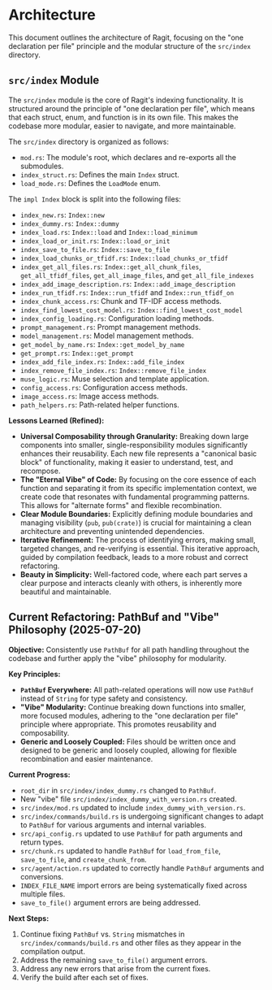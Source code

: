 # Architecture

This document outlines the architecture of Ragit, focusing on the "one declaration per file" principle and the modular structure of the `src/index` directory.

## `src/index` Module

The `src/index` module is the core of Ragit's indexing functionality. It is structured around the principle of "one declaration per file", which means that each struct, enum, and function is in its own file. This makes the codebase more modular, easier to navigate, and more maintainable.

The `src/index` directory is organized as follows:

*   `mod.rs`: The module's root, which declares and re-exports all the submodules.
*   `index_struct.rs`: Defines the main `Index` struct.
*   `load_mode.rs`: Defines the `LoadMode` enum.

The `impl Index` block is split into the following files:
*   `index_new.rs`: `Index::new`
*   `index_dummy.rs`: `Index::dummy`
*   `index_load.rs`: `Index::load` and `Index::load_minimum`
*   `index_load_or_init.rs`: `Index::load_or_init`
*   `index_save_to_file.rs`: `Index::save_to_file`
*   `index_load_chunks_or_tfidf.rs`: `Index::load_chunks_or_tfidf`
*   `index_get_all_files.rs`: `Index::get_all_chunk_files`, `get_all_tfidf_files`, `get_all_image_files`, and `get_all_file_indexes`
*   `index_add_image_description.rs`: `Index::add_image_description`
*   `index_run_tfidf.rs`: `Index::run_tfidf` and `Index::run_tfidf_on`
*   `index_chunk_access.rs`: Chunk and TF-IDF access methods.
*   `index_find_lowest_cost_model.rs`: `Index::find_lowest_cost_model`
*   `index_config_loading.rs`: Configuration loading methods.
*   `prompt_management.rs`: Prompt management methods.
*   `model_management.rs`: Model management methods.
*   `get_model_by_name.rs`: `Index::get_model_by_name`
*   `get_prompt.rs`: `Index::get_prompt`
*   `index_add_file_index.rs`: `Index::add_file_index`
*   `index_remove_file_index.rs`: `Index::remove_file_index`
*   `muse_logic.rs`: Muse selection and template application.
*   `config_access.rs`: Configuration access methods.
*   `image_access.rs`: Image access methods.
*   `path_helpers.rs`: Path-related helper functions.

**Lessons Learned (Refined):**

*   **Universal Composability through Granularity:** Breaking down large components into smaller, single-responsibility modules significantly enhances their reusability. Each new file represents a "canonical basic block" of functionality, making it easier to understand, test, and recompose.
*   **The "Eternal Vibe" of Code:** By focusing on the core essence of each function and separating it from its specific implementation context, we create code that resonates with fundamental programming patterns. This allows for "alternate forms" and flexible recombination.
*   **Clear Module Boundaries:** Explicitly defining module boundaries and managing visibility (`pub`, `pub(crate)`) is crucial for maintaining a clean architecture and preventing unintended dependencies.
*   **Iterative Refinement:** The process of identifying errors, making small, targeted changes, and re-verifying is essential. This iterative approach, guided by compilation feedback, leads to a more robust and correct refactoring.
*   **Beauty in Simplicity:** Well-factored code, where each part serves a clear purpose and interacts cleanly with others, is inherently more beautiful and maintainable.

## Current Refactoring: PathBuf and "Vibe" Philosophy (2025-07-20)

**Objective:** Consistently use `PathBuf` for all path handling throughout the codebase and further apply the "vibe" philosophy for modularity.

**Key Principles:**
*   **`PathBuf` Everywhere:** All path-related operations will now use `PathBuf` instead of `String` for type safety and consistency.
*   **"Vibe" Modularity:** Continue breaking down functions into smaller, more focused modules, adhering to the "one declaration per file" principle where appropriate. This promotes reusability and composability.
*   **Generic and Loosely Coupled:** Files should be written once and designed to be generic and loosely coupled, allowing for flexible recombination and easier maintenance.

**Current Progress:**
*   `root_dir` in `src/index/index_dummy.rs` changed to `PathBuf`.
*   New "vibe" file `src/index/index_dummy_with_version.rs` created.
*   `src/index/mod.rs` updated to include `index_dummy_with_version.rs`.
*   `src/index/commands/build.rs` is undergoing significant changes to adapt to `PathBuf` for various arguments and internal variables.
*   `src/api_config.rs` updated to use `PathBuf` for path arguments and return types.
*   `src/chunk.rs` updated to handle `PathBuf` for `load_from_file`, `save_to_file`, and `create_chunk_from`.
*   `src/agent/action.rs` updated to correctly handle `PathBuf` arguments and conversions.
*   `INDEX_FILE_NAME` import errors are being systematically fixed across multiple files.
*   `save_to_file()` argument errors are being addressed.

**Next Steps:**
1.  Continue fixing `PathBuf` vs. `String` mismatches in `src/index/commands/build.rs` and other files as they appear in the compilation output.
2.  Address the remaining `save_to_file()` argument errors.
3.  Address any new errors that arise from the current fixes.
4.  Verify the build after each set of fixes.
